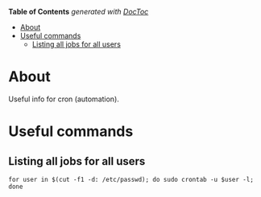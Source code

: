 <!-- START doctoc generated TOC please keep comment here to allow auto update -->
<!-- DON'T EDIT THIS SECTION, INSTEAD RE-RUN doctoc TO UPDATE -->
**Table of Contents**  *generated with [DocToc](https://github.com/thlorenz/doctoc)*

- [About](#about)
- [Useful commands](#useful-commands)
  - [Listing all jobs for all users](#listing-all-jobs-for-all-users)

<!-- END doctoc generated TOC please keep comment here to allow auto update -->

# About

Useful info for cron (automation).

# Useful commands

## Listing all jobs for all users

```
for user in $(cut -f1 -d: /etc/passwd); do sudo crontab -u $user -l; done
```
